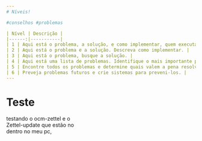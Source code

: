 ```yaml
---
# Níveis!

#conselhos #problemas

| Nível | Descrição |
|------:|-----------|
| 1 | Aqui está o problema, a solução, e como implementar, quem executa. |
| 2 | Aqui está o problema e a solução. Descreva como implementar. |
| 3 | Aqui está o problema, busque a solução. |
| 4 | Aqui está uma lista de problemas. Identifique o mais importante para resolvê-los. |
| 5 | Encontre todos os problemas e determine quais valem a pena resolver. |
| 6 | Preveja problemas futuros e crie sistemas para preveni-los. |
---
```

# Teste

testando o ocm-zettel e o  
Zettel-update que estão no  
dentro no meu pc,